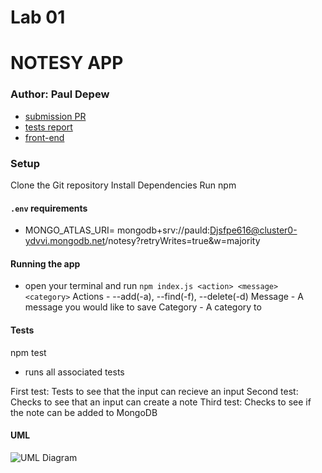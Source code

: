 # Lab 01

# NOTESY APP

### Author: Paul Depew

- [submission PR](https://github.com/PaulDepew/notes/pull/1)
- [tests report](n/a)
- [front-end](n/a)

### Setup

Clone the Git repository
Install Dependencies
Run npm

#### `.env` requirements

- MONGO_ATLAS_URI= mongodb+srv://pauld:Djsfpe616@cluster0-ydvvi.mongodb.net/notesy?retryWrites=true&w=majority

#### Running the app

- open your terminal and run 
```npm index.js <action> <message> <category>```
  Actions - --add(-a), --find(-f), --delete(-d)
  Message - A message you would like to save
  Category - A category to 


#### Tests

npm test
  - runs all associated tests

First test: Tests to see that the input can recieve an input
Second test: Checks to see that an input can create a note
Third test: Checks to see if the note can be added to MongoDB

#### UML

![UML Diagram](https://imgur.com/a/HGUnTtb)
